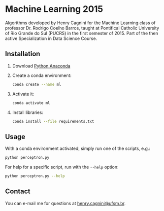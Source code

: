 # Machine Learning 2015

Algorithms developed by Henry Cagnini for the Machine Learning class of professor Dr. Rodrigo Coelho Barros,
taught at Pontifical Catholic University of Rio Grande do Sul (PUCRS) in the first semester of 2015. Part of the then 
active Specialization in Data Science Course.

## Installation

1. Download [Python Anaconda](https://www.anaconda.com/download)
2. Create a conda environment:

   ```bash
   conda create --name ml 
   ```
   
3. Activate it:

   ```bash
   conda activate ml
   ```

4. Install libraries:
   
   ```bash
   conda install --file requirements.txt
   ```

## Usage

With a conda environment activated, simply run one of the scripts, e.g.:

```bash
python perceptron.py
```

For help for a specific script, run with the `--help` option:

```bash
python perceptron.py --help
```

## Contact

You can e-mail me for questions at [henry.cagnini@ufsm.br](henry.cagnini@ufsm.br).
